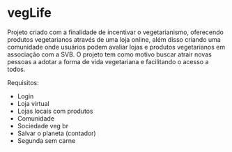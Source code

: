 # vegLife

Projeto criado com a finalidade de incentivar o vegetarianismo, oferecendo produtos vegetarianos através de uma loja online,
além disso criando uma comunidade onde usuários podem avaliar lojas e produtos vegetarianos em associação com a SVB. O projeto tem como motivo buscar atrair novas pessoas
a adotar a forma de vida vegetariana e facilitando o acesso a todos. 

Requisitos:
- Login
- Loja virtual
- Lojas locais com produtos
- Comunidade
- Sociedade veg br
- Salvar o planeta (contador)
- Segunda sem carne
